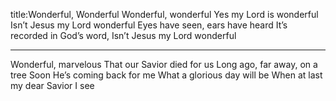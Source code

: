 title:Wonderful, Wonderful
Wonderful, wonderful
Yes my Lord is wonderful
Isn’t Jesus my Lord wonderful 
Eyes have seen, ears have heard
It’s recorded in God’s word,
Isn’t Jesus my Lord wonderful

---

Wonderful, marvelous
That our Savior died for us
Long ago, far away, on a tree
Soon He’s coming back for me
What a glorious day will be
When at last my dear Savior I see